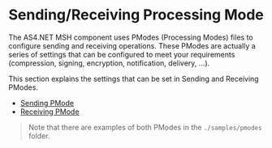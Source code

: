 # Sending/Receiving Processing Mode

The <span>AS4.NET</span> MSH component uses PModes (Processing Modes) files to configure sending and receiving operations.
These PModes are actually a series of settings that can be configured to meet your requirements (compression, signing, encryption, notification, delivery, ...).

This section explains the settings that can be set in Sending and Receiving PModes.

- [Sending PMode](sending-pmode.md)
- [Receiving PMode](receiving-pmode.md)

> Note that there are examples of both PModes in the `./samples/pmodes` folder.
